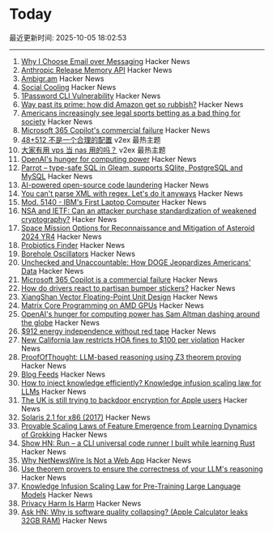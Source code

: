# Today

最近更新时间: 2025-10-05 18:02:53

--- 
1. [Why I Choose Email over Messaging](https://www.spinellis.gr/blog/20250926/?li) Hacker News
2. [Anthropic Release Memory API](https://www.anthropic.com/news/context-management) Hacker News
3. [Ambigr.am](https://ambigr.am/hall-of-fame) Hacker News
4. [Social Cooling](https://www.socialcooling.com/) Hacker News
5. [1Password CLI Vulnerability](https://codeberg.org/manchicken/1password-cli-vuln-disclosure) Hacker News
6. [Way past its prime: how did Amazon get so rubbish?](https://www.theguardian.com/technology/2025/oct/05/way-past-its-prime-how-did-amazon-get-so-rubbish) Hacker News
7. [Americans increasingly see legal sports betting as a bad thing for society](https://www.pewresearch.org/short-reads/2025/10/02/americans-increasingly-see-legal-sports-betting-as-a-bad-thing-for-society-and-sports/) Hacker News
8. [Microsoft 365 Copilot's commercial failure](https://www.perspectives.plus/p/microsoft-365-copilot-commercial-failure) Hacker News
9. [48+512 不是一个合理的配置](https://www.v2ex.com/t/1163378) v2ex 最热主题
10. [大家有用 vps 当 nas 用的吗？](https://www.v2ex.com/t/1163377) v2ex 最热主题
11. [OpenAI's hunger for computing power](https://www.wsj.com/tech/ai/openai-sam-altman-asia-middle-east-7b660809) Hacker News
12. [Parrot – type-safe SQL in Gleam, supports SQlite, PostgreSQL and MySQL](https://github.com/daniellionel01/parrot) Hacker News
13. [AI-powered open-source code laundering](https://github.com/SudoMaker/rEFui/blob/main/HALL_OF_SHAME.md) Hacker News
14. [You can't parse XML with regex. Let's do it anyways](https://sdomi.pl/weblog/26-nobody-here-is-free-of-sin/) Hacker News
15. [Mod. 5140 - IBM's First Laptop Computer](https://richardsapperdesign.com/products/mod-5140/) Hacker News
16. [NSA and IETF: Can an attacker purchase standardization of weakened cryptography?](https://blog.cr.yp.to/20251004-weakened.html) Hacker News
17. [Space Mission Options for Reconnaissance and Mitigation of Asteroid 2024 YR4](https://arxiv.org/abs/2509.12351) Hacker News
18. [Probiotics Finder](https://www.probioticfinder.org/) Hacker News
19. [Borehole Oscillators](https://www.gregegan.net/SCIENCE/Borehole/Borehole.html) Hacker News
20. [Unchecked and Unaccountable: How DOGE Jeopardizes Americans' Data](https://www.hsgac.senate.gov/media/dems/peters-report-finds-that-doge-continues-to-operate-unchecked-likely-violating-federal-privacy-and-security-laws-and-putting-the-safety-of-americans-personal-information-in-danger/) Hacker News
21. [Microsoft 365 Copilot is a commercial failure](https://www.perspectives.plus/p/microsoft-365-copilot-commercial-failure) Hacker News
22. [How do drivers react to partisan bumper stickers?](https://www.frontiersin.org/articles/10.3389/fpos.2025.1617785) Hacker News
23. [XiangShan Vector Floating-Point Unit Design](https://docs.xiangshan.cc/projects/design/en/latest/backend/VFPU/) Hacker News
24. [Matrix Core Programming on AMD GPUs](https://salykova.github.io/matrix-cores-cdna) Hacker News
25. [OpenAI's hunger for computing power has Sam Altman dashing around the globe](https://www.wsj.com/tech/ai/openai-sam-altman-asia-middle-east-7b660809) Hacker News
26. [$912 energy independence without red tape](https://sunboxlabs.com/) Hacker News
27. [New California law restricts HOA fines to $100 per violation](https://calmatters.org/politics/2025/10/california-hoas-fines-capped/) Hacker News
28. [ProofOfThought: LLM-based reasoning using Z3 theorem proving](https://github.com/DebarghaG/proofofthought) Hacker News
29. [Blog Feeds](https://blogfeeds.net) Hacker News
30. [How to inject knowledge efficiently? Knowledge infusion scaling law for LLMs](https://arxiv.org/abs/2509.19371) Hacker News
31. [The UK is still trying to backdoor encryption for Apple users](https://www.eff.org/deeplinks/2025/10/uk-still-trying-backdoor-encryption-apple-users) Hacker News
32. [Solaris 2.1 for x86 (2017)](https://www.os2museum.com/wp/pc-unix-history/solaris-2-1-for-x86/) Hacker News
33. [Provable Scaling Laws of Feature Emergence from Learning Dynamics of Grokking](https://arxiv.org/abs/2509.21519) Hacker News
34. [Show HN: Run – a CLI universal code runner I built while learning Rust](https://github.com/Esubaalew/run) Hacker News
35. [Why NetNewsWire Is Not a Web App](https://inessential.com/2025/10/04/why-netnewswire-is-not-web-app.html) Hacker News
36. [Use theorem provers to ensure the correctness of your LLM's reasoning](https://github.com/DebarghaG/proofofthought) Hacker News
37. [Knowledge Infusion Scaling Law for Pre-Training Large Language Models](https://arxiv.org/abs/2509.19371) Hacker News
38. [Privacy Harm Is Harm](https://www.eff.org/deeplinks/2025/10/privacy-harm-harm) Hacker News
39. [Ask HN: Why is software quality collapsing? (Apple Calculator leaks 32GB RAM)](https://news.ycombinator.com/item?id=45474346) Hacker News
